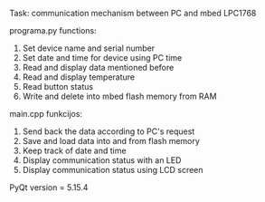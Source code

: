 Task: communication mechanism between PC and mbed LPC1768

programa.py functions:
1. Set device name and serial number
2. Set date and time for device using PC time
3. Read and display data mentioned before
4. Read and display temperature
5. Read button status
6. Write and delete into mbed flash memory from RAM

main.cpp funkcijos:
1. Send back the data according to PC's request
2. Save and load data into and from flash memory
3. Keep track of date and time
4. Display communication status with an LED
5. Display communication status using LCD screen

PyQt version = 5.15.4
